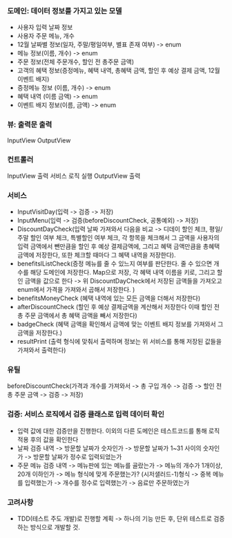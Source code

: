 ### 도메인: 데이터 정보를 가지고 있는 모델
- 사용자 입력 날짜 정보
- 사용자 주문 메뉴, 개수
- 12월 날짜별 정보(일자, 주말/평일여부, 별표 존재 여부) -> enum
- 메뉴 정보(이름, 개수) -> enum
- 주문 정보(전체 주문개수, 할인 전 총주문 금액)
- 고객의 혜택 정보(증정메뉴, 혜택 내역, 총혜택 금액, 할인 후 예상 결제 금액, 12월 이벤트 배지)
- 증정메뉴 정보 (이름, 개수) -> enum
- 혜택 내역 (이름 금액) -> enum
- 이벤트 배지 정보(이름, 금액) -> enum


### 뷰: 출력문 출력
InputView
OutputView

### 컨트롤러
InputView 출력
서비스 로직 실행
OutputView 출력

### 서비스
- InputVisitDay(입력 -> 검증 -> 저장)
- InputMenu(입력 -> 검증(beforeDiscountCheck, 공통예외) -> 저장)
- DiscountDayCheck(입력 날짜 가져와서 다음을 비교 -> 디데이 할인 체크, 평일/주말 할인 여부 체크, 특별할인 여부 체크, 각 항목을 체크해서 그 금액을
  사용자의 입력 금액에서 뺀만큼을 할인 후 예상 결제금액에, 그리고 혜택 금액만큼을 총혜택 금액에 저장한다, 또한 체크할 때마다 그 혜택 내역을 저장한다).
- benefitslListCheck(증정 메뉴를 줄 수 있느지 여부를 판단한다. 줄 수 있으면 개수를 해당 도메인에 저장한다. Map으로 저장, 각 혜택 내역 이름을 키로, 그리고 할인 금액을 값으로 한다
  -> 위 DiscountDayCheck에서 저장된 금액들을 가져오고 enum에서 가격을 가져와서 곱해서 저장한다. )
- benefitsMoneyCheck (혜택 내역에 있는 모든 금액을 더해서 저장한다)
- afterDiscountCheck (할인 후 예상 결제금액을 계산해서 저장한다 이때 할인 전 총 주문 금액에서 총 혜택 금액을 빼서 저장한다)
- badgeCheck (혜택 금액을 확인해서 금액에 맞는 이벤트 배지 정보를 가져와서 그 금액을 저장한다.)
- resultPrint (출력 형식에 맞춰서 출력하며 정보는 위 서비스를 통해 저장된 값들을 가져와서 출력한다)

### 유틸
beforeDiscountCheck(가격과 개수를 가져와서 -> 총 구입 개수 -> 검증 -> 할인 전 총 주문 금액 -> 검증 -> 저장)


### 검증: 서비스 로직에서 검증 클래스로 입력 데이터 확인
- 입력 값에 대한 검증만을 진행한다. 이외의 다른 도메인은 테스트코드를 통해 로직 적용 후의 값을 확인한다
- 날짜 검증 내역
  -> 방문할 날짜가 숫자인가
  -> 방문할 날짜가 1~31 사이의 숫자인가
  -> 방문할 날짜가 정수로 입력되었는가
- 주문 메뉴 검증 내역
  -> 메뉴판에 있는 메뉴를 골랐는가
  -> 메뉴의 개수가 1개이상, 20개 이하인가
  -> 메뉴 형식에 맞게 주문했는가? (시저샐러드-1)형식
  -> 중복 메뉴를 입력했는가
  -> 개수를 정수로 입력했는가
  -> 음료만 주문하였는가


### 고려사항
- TDD(테스트 주도 개발)로 진행할 계획 -> 하나의 기능 만든 후, 단위 테스트로 검증하는 방식으로 개발할 것.